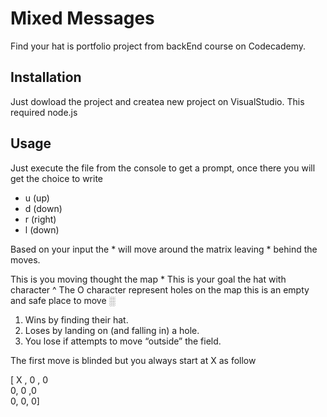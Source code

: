 # Mixed Messages
Find your hat is portfolio project from backEnd course on Codecademy.

## Installation

Just dowload the project  and createa new project on VisualStudio. This required node.js 

## Usage 

Just execute the file from the console to get a prompt, once there you will get the choice to write 
* u (up) 
* d (down)
* r (right)
* l (down)

Based on your input the * will move around the matrix leaving * behind the moves.

This is you moving thought the map *
This is your goal the  hat with character ^
The O character represent holes on the map
this is an empty and safe place to move ░

1. Wins by finding their hat.
2. Loses by landing on (and falling in) a hole.
3. You lose if attempts to move “outside” the field.

The first move is blinded but you always start at  X as follow

[ X , 0 , 0 <br>
0, 0 ,0  <br>
0, 0, 0]
